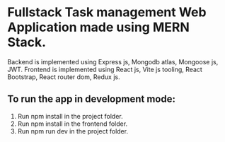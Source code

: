 # Fullstack Task management Web Application made using MERN Stack.

Backend is implemented using Express js, Mongodb atlas, Mongoose js, JWT.
Frontend is implemented using React js, Vite js tooling, React Bootstrap, React router dom, Redux js.

## To run the app in development mode:
1. Run npm install in the project folder.
2. Run npm install in the frontend folder.
3. Run npm run dev in the project folder.